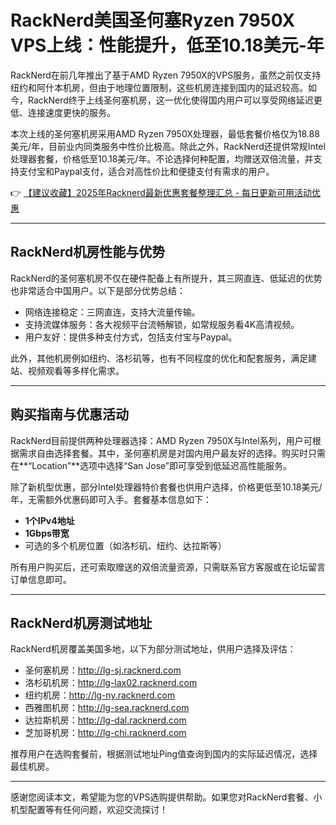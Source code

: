 # RackNerd美国圣何塞Ryzen 7950X VPS上线：性能提升，低至10.18美元-年

RackNerd在前几年推出了基于AMD Ryzen 7950X的VPS服务，虽然之前仅支持纽约和阿什本机房，但由于地理位置限制，这些机房连接到国内的延迟较高。如今，RackNerd终于上线圣何塞机房，这一优化使得国内用户可以享受网络延迟更低、连接速度更快的服务。

本次上线的圣何塞机房采用AMD Ryzen 7950X处理器，最低套餐价格仅为18.88美元/年，目前业内同类服务中性价比极高。除此之外，RackNerd还提供常规Intel处理器套餐，价格低至10.18美元/年。不论选择何种配置，均赠送双倍流量，并支持支付宝和Paypal支付，适合对高性价比和便捷支付有需求的用户。

👉 [【建议收藏】2025年Racknerd最新优惠套餐整理汇总 - 每日更新可用活动优惠](https://bit.ly/Rack_Nerd)

---

## RackNerd机房性能与优势

RackNerd的圣何塞机房不仅在硬件配备上有所提升，其三网直连、低延迟的优势也非常适合中国用户。以下是部分优势总结：

- 网络连接稳定：三网直连，支持大流量传输。
- 支持流媒体服务：各大视频平台流畅解锁，如常规服务看4K高清视频。
- 用户友好：提供多种支付方式，包括支付宝与Paypal。

此外，其他机房例如纽约、洛杉矶等，也有不同程度的优化和配套服务，满足建站、视频观看等多样化需求。

---

## 购买指南与优惠活动

RackNerd目前提供两种处理器选择：AMD Ryzen 7950X与Intel系列，用户可根据需求自由选择套餐。其中，圣何塞机房是对国内用户最友好的选择。购买时只需在**“Location”**选项中选择“San Jose”即可享受到低延迟高性能服务。

除了新机型优惠，部分Intel处理器特价套餐也供用户选择，价格更低至10.18美元/年，无需额外优惠码即可入手。套餐基本信息如下：

- **1个IPv4地址**  
- **1Gbps带宽**  
- 可选的多个机房位置（如洛杉矶、纽约、达拉斯等）

所有用户购买后，还可索取赠送的双倍流量资源，只需联系官方客服或在论坛留言订单信息即可。

---

## RackNerd机房测试地址

RackNerd机房覆盖美国多地，以下为部分测试地址，供用户选择及评估：

- 圣何塞机房：http://lg-sj.racknerd.com  
- 洛杉矶机房：http://lg-lax02.racknerd.com  
- 纽约机房：http://lg-ny.racknerd.com  
- 西雅图机房：http://lg-sea.racknerd.com  
- 达拉斯机房：http://lg-dal.racknerd.com  
- 芝加哥机房：http://lg-chi.racknerd.com  

推荐用户在选购套餐前，根据测试地址Ping值查询到国内的实际延迟情况，选择最佳机房。

---

感谢您阅读本文，希望能为您的VPS选购提供帮助。如果您对RackNerd套餐、小机型配置等有任何问题，欢迎交流探讨！
